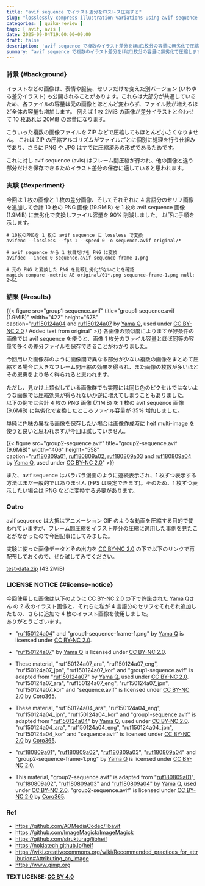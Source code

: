 ```yaml
---
title: "avif sequence でイラスト差分をロスレス圧縮する"
slug: "losslessly-compress-illustration-variations-using-avif-sequence-2025"
categories: [ quiku-review ]
tags: [ avif, avis ]
date: 2025-09-04T19:00:00+09:00
draft: false
description: 'avif sequence で複数のイラスト差分をほぼ1枚分の容量に無劣化で圧縮します。'
summary: "avif sequence で複数のイラスト差分をほぼ1枚分の容量に無劣化で圧縮します。"
---
```

### 背景 {#background}
イラストなどの画像は、表情や服装、セリフだけを変えた別バージョン (いわゆる差分イラスト) も公開されることがあります。これらは大部分が共通しているため、各ファイルの容量は元の画像とほとんど変わらず、ファイル数が増えるほど全体の容量も増加します。
例えば 1 枚 2MiB の画像が差分イラストと合わせて 10 枚あれば 20MiB の容量になります。  

こういった複数の画像ファイルを ZIP などで圧縮してもほとんど小さくなりません。 これは ZIP の圧縮アルゴリズムがファイルごとに個別に処理を行う仕組みであり、さらに PNG や JPG はすでに圧縮済みの形式であるためです。  

これに対し avif sequence (avis) はフレーム間圧縮が行われ、他の画像と違う部分だけを保存できるためイラスト差分の保存に適していると思われます。

### 実験 {#experiment}
今回は 1 枚の画像と 1 枚の差分画像、そしてそれぞれに 4 言語分のセリフ画像を追加して合計 10 枚の PNG 画像 (19.9MiB) を 1 枚の avif sequence 画像 (1.9MiB) に無劣化で変換しファイル容量を 90% 削減しました。
以下に手順を示します。

```
# 10枚のPNGを 1 枚の avif sequence に lossless で変換
avifenc --lossless --fps 1 --speed 0 -o sequence.avif original/*

# avif sequence から 1 枚目だけを PNG に変換
avifdec --index 0 sequence.avif sequence-frame-1.png

# 元の PNG と変換した PNG を比較し劣化がないことを確認
magick compare -metric AE original/01*.png sequence-frame-1.png null: 2>&1

```

### 結果 {#results}
{{< figure src="group1-sequence.avif" title="group1-sequence.avif (1.9MiB)" width="422" height="678"  
    caption="[ruf150124a04](https://www.flickr.com/photos/webdiver/16398369412/) and [ruf150124a07](https://www.flickr.com/photos/webdiver/16221689489/) by [Yama Q](https://www.flickr.com/photos/webdiver/), used under [CC BY-NC 2.0](https://creativecommons.org/licenses/by-nc/2.0/deed.ja) / Added text from original" >}}
各画像の類似度によりますが好条件の画像では avif sequence を使うと、画像 1 枚分のファイル容量とほぼ同等の容量で多くの差分ファイルを保存できることがわかりました。

今回用いた画像群のように画像間で異なる部分が少ない複数の画像をまとめて圧縮する場合に大きなフレーム間圧縮の効果を得られ、また画像の枚数が多いほどその恩恵をより多く得られると思われます。

ただし、見かけ上類似している画像群でも実際には同じ色のピクセルではないような画像では圧縮効果が得られないか逆に増えてしまうこともありました。  
以下の例では合計 4 枚の PNG 画像 (7.1MiB) を 1 枚の avif sequence 画像 (9.6MiB) に無劣化で変換したところファイル容量が 35% 増加しました。

単純に色味の異なる画像を保存したい場合は画像作成時に heif multi-image を使うと良いと思われますが今回は試していません。

{{< figure src="group2-sequence.avif" title="group2-sequence.avif (9.6MiB)" width="406" height="558"  
    caption="[ruf180809a01](https://www.flickr.com/photos/webdiver/42259368980/), [ruf180809a02](https://www.flickr.com/photos/webdiver/29131711307/), [ruf180809a03](https://www.flickr.com/photos/webdiver/29131711737/) and [ruf180809a04](https://www.flickr.com/photos/webdiver/43162148685/) by [Yama Q](https://www.flickr.com/photos/webdiver/), used under [CC BY-NC 2.0](https://creativecommons.org/licenses/by-nc/2.0/deed.ja)" >}}


また、avif sequence はパラパラ漫画のように連続表示され、1 枚ずつ表示する方法はまだ一般的ではありません (FPS は設定できます)。そのため、1 枚ずつ表示したい場合は PNG などに変換する必要があります。

### Outro
avif sequence は大抵はアニメーション GIF のような動画を圧縮する目的で使われていますが、フレーム間圧縮をイラスト差分の圧縮に適用した事例を見たことがなかったので今回記事にしてみました。

実験に使った画像データとその出力を [CC BY-NC 2.0](https://creativecommons.org/licenses/by-nc/2.0/deed.ja) の下で以下のリンクで再配布しておくので、ぜひ試してみてください。

[test-data.zip](https://github.com/Coro365/blog.coro3.net/raw/refs/heads/main/content/posts/losslessly-compress-illustration-variations-using-avif-sequence-2025/test-data.zip) (43.2MiB)


### LICENSE NOTICE {#license-notice}
今回使用した画像は以下のように [CC BY-NC 2.0](https://creativecommons.org/licenses/by-nc/2.0/deed.ja) の下で許諾された [Yama Q](https://x.com/ycums)さん の 2 枚のイラスト画像と、それらに私が 4 言語分のセリフをそれぞれ追加したもの、さらに追加で 4 枚のイラスト画像を使用しました。  
ありがとうございます。

- "[ruf150124a04](https://www.flickr.com/photos/webdiver/16398369412/)" and "group1-sequence-frame-1.png" by [Yama Q](https://www.flickr.com/photos/webdiver/) is licensed under [CC BY-NC 2.0](https://creativecommons.org/licenses/by-nc/2.0/deed.ja).
- "[ruf150124a07](https://www.flickr.com/photos/webdiver/16221689489/)" by [Yama Q](https://www.flickr.com/photos/webdiver/) is licensed under [CC BY-NC 2.0](https://creativecommons.org/licenses/by-nc/2.0/deed.ja).
- These material, "ruf150124a07_ara", "ruf150124a07_eng", "ruf150124a07_jpn", "ruf150124a07_kor" and "group1-sequence.avif" is adapted from "[ruf150124a07](https://www.flickr.com/photos/webdiver/16221689489/)" by [Yama Q](https://www.flickr.com/photos/webdiver/), used under [CC BY-NC 2.0](https://creativecommons.org/licenses/by-nc/2.0/deed.ja). "ruf150124a07_ara", "ruf150124a07_eng", "ruf150124a07_jpn", "ruf150124a07_kor" and "sequence.avif" is licensed under [CC BY-NC 2.0](https://creativecommons.org/licenses/by-nc/2.0/deed.ja) by [Coro365](https://coro3.net).
- These material, "ruf150124a04_ara", "ruf150124a04_eng", "ruf150124a04_jpn", "ruf150124a04_kor" and "group1-sequence.avif" is adapted from "[ruf150124a04](https://www.flickr.com/photos/webdiver/16398369412/)" by [Yama Q](https://www.flickr.com/photos/webdiver/), used under [CC BY-NC 2.0](https://creativecommons.org/licenses/by-nc/2.0/deed.ja). "ruf150124a04_ara", "ruf150124a04_eng", "ruf150124a04_jpn", "ruf150124a04_kor" and "sequence.avif" is licensed under [CC BY-NC 2.0](https://creativecommons.org/licenses/by-nc/2.0/deed.ja) by [Coro365](https://coro3.net).

- "[ruf180809a01](https://www.flickr.com/photos/webdiver/42259368980/)", "[ruf180809a02](https://www.flickr.com/photos/webdiver/29131711307/)", "[ruf180809a03](https://www.flickr.com/photos/webdiver/29131711737/)", "[ruf180809a04](https://www.flickr.com/photos/webdiver/43162148685/)" and "group2-sequence-frame-1.png" by [Yama Q](https://www.flickr.com/photos/webdiver/) is licensed under [CC BY-NC 2.0](https://creativecommons.org/licenses/by-nc/2.0/deed.ja).
- This material, "group2-sequence.avif" is adapted from "[ruf180809a01](https://www.flickr.com/photos/webdiver/42259368980/)", "[ruf180809a02](https://www.flickr.com/photos/webdiver/29131711307/)", "[ruf180809a03](https://www.flickr.com/photos/webdiver/29131711737/)" and "[ruf180809a04](https://www.flickr.com/photos/webdiver/43162148685/)" by [Yama Q](https://www.flickr.com/photos/webdiver/), used under [CC BY-NC 2.0](https://creativecommons.org/licenses/by-nc/2.0/deed.ja). "group2-sequence.avif" is licensed under [CC BY-NC 2.0](https://creativecommons.org/licenses/by-nc/2.0/deed.ja) by [Coro365](https://coro3.net).

### Ref
- https://github.com/AOMediaCodec/libavif
- https://github.com/ImageMagick/ImageMagick
- https://github.com/strukturag/libheif
- https://nokiatech.github.io/heif
- https://wiki.creativecommons.org/wiki/Recommended_practices_for_attribution#Attributing_an_image
- https://www.gimp.org


**TEXT LICENSE: [CC BY 4.0](https://creativecommons.org/licenses/by/4.0/deed)**
